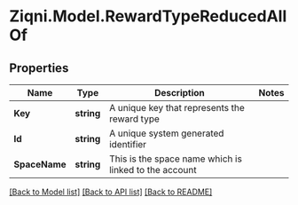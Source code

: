 
# Ziqni.Model.RewardTypeReducedAllOf

## Properties

Name | Type | Description | Notes
------------ | ------------- | ------------- | -------------
**Key** | **string** | A unique key that represents the reward type | 
**Id** | **string** | A unique system generated identifier | 
**SpaceName** | **string** | This is the space name which is linked to the account | 

[[Back to Model list]](../README.md#documentation-for-models)
[[Back to API list]](../README.md#documentation-for-api-endpoints)
[[Back to README]](../README.md)

